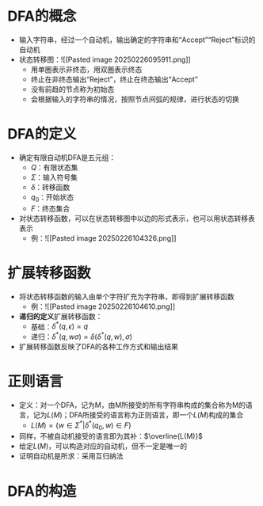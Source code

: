 # DFA的概念
- 输入字符串，经过一个自动机，输出确定的字符串和“Accept”“Reject”标识的自动机
- 状态转移图：![[Pasted image 20250226095911.png]]
	- 用单圈表示非终态，用双圈表示终态
	- 终止在非终态输出“Reject”，终止在终态输出“Accept”
	- 没有前趋的节点称为初始态
	- 会根据输入的字符串的情况，按照节点间弧的规律，进行状态的切换
# DFA的定义
- 确定有限自动机DFA是五元组：
	- $Q$：有限状态集
	- $\Sigma$：输入符号集
	- $\delta$：转移函数
	- $q_0$：开始状态
	- $F$：终态集合
- 对状态转移函数，可以在状态转移图中以边的形式表示，也可以用状态转移表表示
	- 例：![[Pasted image 20250226104326.png]]
# 扩展转移函数
- 将状态转移函数的输入由单个字符扩充为字符串，即得到扩展转移函数
	- 例：![[Pasted image 20250226104610.png]]
- **递归的定义**扩展转移函数：
	- 基础：$\delta^*(q,\epsilon)=q$
	- 递归：$\delta^*(q,w\sigma)=\delta(\delta^*(q,w),\sigma)$
- 扩展转移函数反映了DFA的各种工作方式和输出结果
# 正则语言
- 定义：对一个DFA，记为M，由M所接受的所有字符串构成的集合称为M的语言，记为$L(M)$；DFA所接受的语言称为正则语言，即一个$L(M)$构成的集合
	- $L(M)=\{w\in \Sigma^*|\delta^*(q_0,w)\in F\}$
- 同样，不被自动机接受的语言即为其补：$\overline{L(M)}$
- 给定$L(M)$，可以构造对应的自动机，但不一定是唯一的
- 证明自动机是所求：采用互归纳法
# DFA的构造
